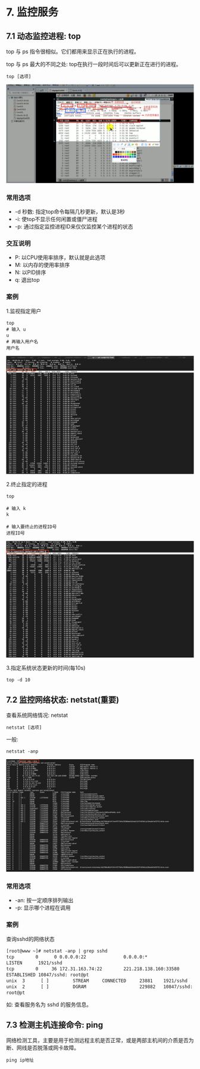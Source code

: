 # 7. 监控服务

## 7.1 动态监控进程: top

top 与 ps 指令很相似。它们都用来显示正在执行的进程。

top 与 ps 最大的不同之处: top在执行一段时间后可以更新正在进行的进程。


```
top [选项]
```

![top参数](../assets/top参数.png)


### 常用选项
* -d 秒数: 指定top命令每隔几秒更新，默认是3秒
* -i: 使top不显示任何闲置或僵尸进程
* -p: 通过指定监控进程ID来仅仅监控某个进程的状态

### 交互说明
* P: 以CPU使用率排序，默认就是此选项
* M: 以内存的使用率排序
* N: 以PID排序
* q: 退出top


### 案例
1.监视指定用户
```
top
# 输入 u
u
# 再输入用户名
用户名
```
![top+u](../assets/top+u.png)

2.终止指定的进程
```
top

# 输入 k
k

# 输入要终止的进程ID号
进程ID号
```
![top+k](../assets/top+k.png)

3.指定系统状态更新的时间(每10s)
```
top -d 10
```


## 7.2 监控网络状态: netstat(重要)

查看系统网络情况: netstat

```
netstat [选项]
```

一般:

```
netstat -anp
```

![netstat](../assets/netstat.png)


### 常用选项
* -an: 按一定顺序排列输出
* -p: 显示哪个进程在调用

### 案例

查询sshd的网络状态

```
[root@www ~]# netstat -anp | grep sshd
tcp        0      0 0.0.0.0:22              0.0.0.0:*               LISTEN      1921/sshd           
tcp        0     36 172.31.163.74:22        221.218.138.160:33580   ESTABLISHED 10847/sshd: root@pt 
unix  3      [ ]         STREAM     CONNECTED     23881    1921/sshd            
unix  2      [ ]         DGRAM                    229882   10847/sshd: root@pt 
```
 
 
如: 查看服务名为 sshd 的服务信息。


## 7.3 检测主机连接命令: ping

网络检测工具，主要是用于检测远程主机是否正常，或是两部主机间的介质是否为断、网线是否脱落或网卡故障。

```
ping ip地址
```


 
 
